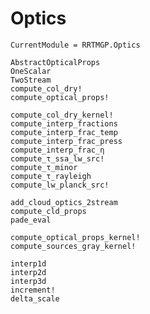 # Optics

```@meta
CurrentModule = RRTMGP.Optics
```

```@docs
AbstractOpticalProps
OneScalar
TwoStream
compute_col_dry!
compute_optical_props!
```

```@docs
compute_col_dry_kernel!
compute_interp_fractions
compute_interp_frac_temp
compute_interp_frac_press
compute_interp_frac_η
compute_τ_ssa_lw_src!
compute_τ_minor
compute_τ_rayleigh
compute_lw_planck_src!
```

```@docs
add_cloud_optics_2stream
compute_cld_props
pade_eval
```

```@docs
compute_optical_props_kernel!
compute_sources_gray_kernel!
```

```@docs
interp1d
interp2d
interp3d
increment!
delta_scale
```
